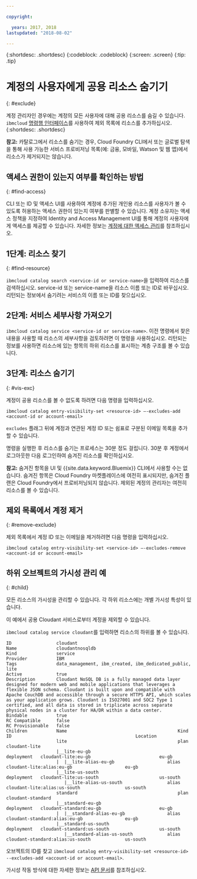 ```yaml
---

copyright:

  years: 2017, 2018
lastupdated: "2018-08-02"

---
```


{:shortdesc: .shortdesc}
{:codeblock: .codeblock}
{:screen: .screen}
{:tip: .tip}

# 계정의 사용자에게 공용 리소스 숨기기
{: #exclude}

계정 관리자인 경우에는 계정의 모든 사용자에 대해 공용 리소스를 숨길 수 있습니다. `ibmcloud` [명령행 인터페이스](/docs/cli/reference/ibmcloud/bx_cli.html#bluemix_catalog_entry_visibility_set)를 사용하여 제외 목록에 리소스를 추가하십시오.
{:shortdesc: .shortdesc}

**참고:** 카탈로그에서 리소스를 숨기는 경우, Cloud Foundry CLI에서 또는 글로벌 탐색을 통해 사용 가능한 서비스 프로비저닝 목록(예: 금융, 모바일, Watson 및 웹 앱)에서 리소스가 제거되지는 않습니다. 

## 액세스 권한이 있는지 여부를 확인하는 방법
{: #find-access}

CLI 또는 ID 및 액세스 UI를 사용하여 계정에 추가된 개인용 리소스를 사용자가 볼 수 있도록 허용하는 액세스 권한이 있는지 여부를 판별할 수 있습니다. 계정 소유자는 액세스 정책을 지정하여 Identity and Access Management UI를 통해 계정의 사용자에게 액세스를 제공할 수 있습니다. 자세한 정보는 [계정에 대한 액세스 관리](access.html)를 참조하십시오. 

## 1단계: 리소스 찾기
{: #find-resource}

`ibmcloud catalog search <service-id or service-name>`을 입력하여 리소스를 검색하십시오. service-id 또는 service-name을 리소스 이름 또는 ID로 바꾸십시오. 리턴되는 정보에서 숨기려는 서비스의 이름 또는 ID를 찾으십시오.

## 2단계: 서비스 세부사항 가져오기

`ibmcloud catalog service <service-id or service-name>`. 이전 명령에서 찾은 내용을 사용할 때 리소스의 세부사항을 검토하려면 이 명령을 사용하십시오. 리턴되는 정보를 사용하면 리소스에 있는 항목의 하위 리소스를 표시하는 계층 구조를 볼 수 있습니다.

## 3단계: 리소스 숨기기
{: #vis-exc}

계정이 공용 리소스를 볼 수 없도록 하려면 다음 명령을 입력하십시오.

`ibmcloud catalog entry-visibility-set <resource-id> —-excludes-add <account-id or account-email>`

`excludes` 플래그 뒤에 계정과 연관된 계정 ID 또는 쉼표로 구분된 이메일 목록을 추가할 수 있습니다. 

명령을 실행한 후 리소스를 숨기는 프로세스는 30분 정도 걸립니다. 30분 후 계정에서 로그아웃한 다음 로그인하여 숨겨진 리소스를 확인하십시오.

**참고:** 숨겨진 항목을 UI 및 {{site.data.keyword.Bluemix}} CLI에서 사용할 수는 없습니다. 숨겨진 항목은 Cloud Foundry 마켓플레이스에 여전히 표시되지만, 숨겨진 플랜은 Cloud Foundry에서 프로비저닝되지 않습니다. 제외된 계정의 관리자는 여전히 리소스를 볼 수 있습니다.

## 제외 목록에서 계정 제거
{: #remove-exclude}

제외 목록에서 계정 ID 또는 이메일을 제거하려면 다음 명령을 입력하십시오. 

`ibmcloud catalog entry-visibility-set <service-id> —-excludes-remove <account-id or account-email>`

## 하위 오브젝트의 가시성 관리 예
{: #child}

모든 리소스의 가시성을 관리할 수 있습니다. 각 하위 리소스에는 개별 가시성 특성이 있습니다.

이 예에서 공용 Cloudant 서비스로부터 계정을 제외할 수 있습니다.

`ibmcloud catalog service cloudant`를 입력하면 리소스의 하위를 볼 수 있습니다.

```
ID                 cloudant
Name               cloudantnosqldb
Kind               service
Provider           IBM
Tags               data_management, ibm_created, ibm_dedicated_public, lite
Active             true
Description        Cloudant NoSQL DB is a fully managed data layer designed for modern web and mobile applications that leverages a flexible JSON schema. Cloudant is built upon and compatible with Apache CouchDB and accessible through a secure HTTPS API, which scales as your application grows. Cloudant is ISO27001 and SOC2 Type 1 certified, and all data is stored in triplicate across separate physical nodes in a cluster for HA/DR within a data center.
Bindable           true
RC Compatible      false
RC Provisionable   false
Children           Name                                          Kind         ID                                               Location
                   lite                                          plan         cloudant-lite
                   |__lite-eu-gb                             deployment   cloudant-lite:eu-gb                          eu-gb
                   |  |__lite-alias-eu-gb                    alias        cloudant-lite:alias:eu-gb                    eu-gb
                   |__lite-us-south                          deployment   cloudant-lite:us-south                       us-south
                      |__lite-alias-us-south                 alias        cloudant-lite:alias:us-south                 us-south
                   standard                                      plan         cloudant-standard
                   |__standard-eu-gb                         deployment   cloudant-standard:eu-gb                      eu-gb
                   |  |__standard-alias-eu-gb                alias        cloudant-standard:alias:eu-gb                eu-gb
                   |__standard-us-south                      deployment   cloudant-standard:us-south                   us-south
                      |__standard-alias-us-south             alias        cloudant-standard:alias:us-south             us-south
```

오브젝트의 ID를 찾고 `ibmcloud catalog entry-visibility-set <resource-id> --excludes-add <account-id or account-email>`.

가시성 작동 방식에 대한 자세한 정보는 [API 문서](https://console.bluemix.net/apidocs/globalcatalog)를 참조하십시오.
